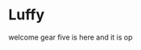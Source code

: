 # Luffy
welcome
gear five is here and it is op 
 
 
 
  
    
             
           
                 
                     
              
                 
    
   
 
